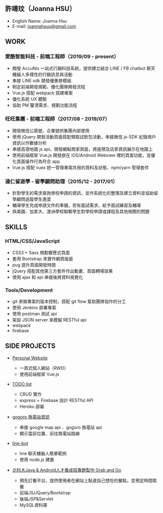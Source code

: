 ## 許靖玟（Joanna HSU）


- English Name: Joanna Hsu
- E-mail: joannahsuu@gmail.com



## WORK

### 愛酷智能科技 - 前端工程師（2019/09 - present）

- 開發 AccuNix 一站式行銷科技系統，提供建立結合 LINE / FB chatbot 聊天機器人多樣性的行銷訊息與活動
- 串接 LINE sdk 開發優惠劵模組
- 制定前端開發規範、優化團隊開發流程
- Vue.js 搭配 webpack 搭建專案
- 優化系統 UX 體驗
- 協助 PM 釐清需求、規劃功能流程

### 旺旺集團 - 前端工程師（2017/08 - 2019/07）

- 開發微信公眾號、企業號供集團內部使用
- 使用 jQuery 開發活動頁面搭配領取試飲包活動，串接微信 js-SDK 紀錄用戶資訊以作數據分析
- 串接高德地圖 js api，開發網點商家頁面，將座標及店家資訊展示在地圖上
- 使用前端框架 Vue.js 開發嵌在 iOS/Android Webview 裡的頁面功能，並優化頁面操作行為符合 app
- Vue.js 搭配 vuex 統一管理專案共用的資料及狀態、npm/yarn 管理套件

### 達仁留遊學 - 留學顧問助理（2015/12 - 2017/01）

- 針對學生的需求查詢學校申請的資訊，並作系統化的整理及建立資料並協助留學顧問追蹤學生進度
- 輔導學生完成申請文件的準備，若有面試需求，給予面試練習及輔導
- 與美國、加拿大、澳洲學校聯繫學生對學校申請或課程及其他相關的問題


## SKILLS


### HTML/CSS/JavaScript
- CSS3 + Sass 規劃響應式頁面
- 套用 Bootstrap 來實作網頁版面
- pug 提升頁面開發時間
- jQuery 搭配其他第三方套件作出動畫、頁面轉場效果
- 使用 ajax 和 api 串接後將資料視覺化

### Tools/Development
- git 來做專案的版本控制，搭配 git flow 幫助團隊協作的分工
- 使用 Jenkins 部署專案
- 使用 postman 測試 api
- 架設 JSON server 來模擬 RESTful api
- webpack
- firebase


## SIDE PROJECTS


- [Personal Website](https://joannahsuu.github.io/portfolio/dist/index.html#/)
  - 一頁式個人網站（RWD）
  - 使用前端框架 Vue.js
  
- [TODO list](https://evening-shelf-98459.herokuapp.com/)
  - CRUD 實作
  - express + Firebase 設計 RESTful API
  - Heroku 部屬
  
- [gogoro 換電站資訊](https://joannahsuu.github.io/stations-map/dist/index.html#/maps)
  - 串接 google map api 、gogoro 換電站 api
  - 顯示當前位置、前往換電站路線
  
- [line-bot](https://github.com/joannahsuu/line-bot-webhook)
  - line 聊天機器人簡單範例
  - 使用 node.js 建置
  
- [北科大Java & Android人才養成班專題製作 Grab and Go](https://github.com/Jessie75919/Grab-n-Go)
  - 預先訂餐平台，提供使用者在網站上點選自己想吃的餐點，並預定時間取餐
  - 前端JS/JQuery/Bootstrap
  - 後端JSP&Servlet
  - MySQL資料庫
  
